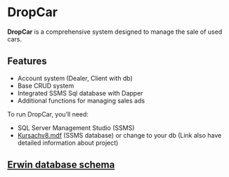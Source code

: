 # DropCar

**DropCar** is a comprehensive system designed to manage the sale of used cars.

## Features
- Account system (Dealer, Client with db)
- Base CRUD system
- Integrated SSMS Sql database with Dapper
- Additional functions for managing sales ads


To run DropCar, you’ll need:
- SQL Server Management Studio (SSMS)
- [Kursachv8.mdf](https://drive.google.com/file/d/1NqZzfuNAm5nE-C3jnGJ3agnhbrqdM_R-/view?usp=sharing) (SSMS database) or change to your db
(Link also have detailed information about project)

 ## [Erwin database schema](./databaseScheme.png)

